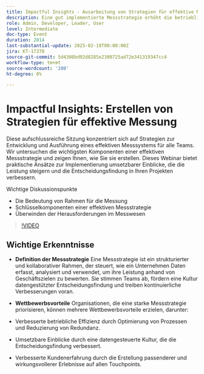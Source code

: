 ```yaml
---
title: Impactful Insights - Ausarbeitung von Strategien für effektive Messung
description: Eine gut implementierte Messstrategie erhöht die betriebliche Effizienz, fördert datengestützte Entscheidungsfindung und verbessert die Kundenerlebnisse, sodass Unternehmen einen Wettbewerbsvorteil haben.
role: Admin, Developer, Leader, User
level: Intermediate
doc-type: Event
duration: 2814
last-substantial-update: 2025-02-18T00:00:00Z
jira: KT-17378
source-git-commit: 5d4308bd92d8285e2380725ad72e341319347cc4
workflow-type: tm+mt
source-wordcount: '200'
ht-degree: 0%

---
```



# Impactful Insights: Erstellen von Strategien für effektive Messung

Diese aufschlussreiche Sitzung konzentriert sich auf Strategien zur Entwicklung und Ausführung eines effektiven Messsystems für alle Teams. Wir untersuchen die wichtigsten Komponenten einer effektiven Messstrategie und zeigen Ihnen, wie Sie sie erstellen. Dieses Webinar bietet praktische Ansätze zur Implementierung umsetzbarer Einblicke, die die Leistung steigern und die Entscheidungsfindung in Ihren Projekten verbessern.

Wichtige Diskussionspunkte

* Die Bedeutung von Rahmen für die Messung
* Schlüsselkomponenten einer effektiven Messstrategie
* Überwinden der Herausforderungen im Messwesen

>[!VIDEO](https://video.tv.adobe.com/v/3444457/?learn=on&enablevpops)

## Wichtige Erkenntnisse

* **Definition der Messstrategie** Eine Messstrategie ist ein strukturierter und kollaborativer Rahmen, der steuert, wie ein Unternehmen Daten erfasst, analysiert und verwendet, um ihre Leistung anhand von Geschäftszielen zu bewerten. Sie stimmen Teams ab, fördern eine Kultur datengestützter Entscheidungsfindung und treiben kontinuierliche Verbesserungen voran.

* **Wettbewerbsvorteile** Organisationen, die eine starke Messstrategie priorisieren, können mehrere Wettbewerbsvorteile erzielen, darunter:

* Verbesserte betriebliche Effizienz durch Optimierung von Prozessen und Reduzierung von Redundanz.
* Umsetzbare Einblicke durch eine datengesteuerte Kultur, die die Entscheidungsfindung verbessert.
* Verbesserte Kundenerfahrung durch die Erstellung passenderer und wirkungsvollerer Erlebnisse auf allen Touchpoints.
